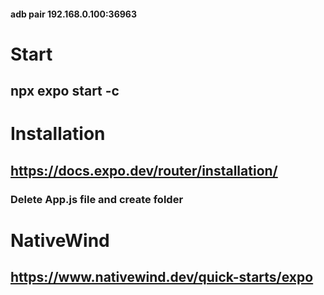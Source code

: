 #### adb pair 192.168.0.100:36963

# Start

## npx expo start -c

# Installation

## https://docs.expo.dev/router/installation/

### Delete App.js file and create folder

# NativeWind

## https://www.nativewind.dev/quick-starts/expo
